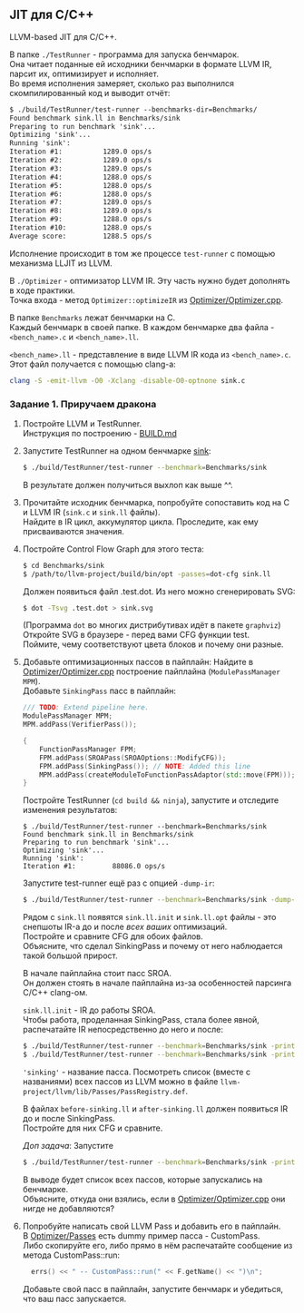 ## JIT для C/C++

LLVM-based JIT для C/C++.  

В папке `./TestRunner` - программа для запуска бенчмарок.  
Она читает поданные ей исходники бенчмарки в формате LLVM IR, парсит их, оптимизирует и исполняет.  
Во время исполнения замеряет, сколько раз выполнился скомпилированный код и выводит отчёт:

```txt
$ ./build/TestRunner/test-runner --benchmarks-dir=Benchmarks/
Found benchmark sink.ll in Benchmarks/sink
Preparing to run benchmark 'sink'...
Optimizing 'sink'...
Running 'sink':
Iteration #1:          1289.0 ops/s
Iteration #2:          1289.0 ops/s
Iteration #3:          1289.0 ops/s
Iteration #4:          1288.0 ops/s
Iteration #5:          1288.0 ops/s
Iteration #6:          1288.0 ops/s
Iteration #7:          1289.0 ops/s
Iteration #8:          1289.0 ops/s
Iteration #9:          1288.0 ops/s
Iteration #10:         1288.0 ops/s
Average score:         1288.5 ops/s
```
Исполнение происходит в том же процессе `test-runner` с помощью механизма LLJIT из LLVM.

В `./Optimizer` - оптимизатор LLVM IR. Эту часть нужно будет дополнять в ходе практики.  
Точка входа - метод `Optimizer::optimizeIR` из [Optimizer/Optimizer.cpp](Optimizer/Optimizer.cpp).  

В папке `Benchmarks` лежат бенчмарки на C.  
Каждый бенчмарк в своей папке. В каждом бенчмарке два файла - `<bench_name>.c` и `<bench_name>.ll`.

`<bench_name>.ll` - представление в виде LLVM IR кода из `<bench_name>.c`.  
Этот файл получается с помощью clang-a:
```sh
clang -S -emit-llvm -O0 -Xclang -disable-O0-optnone sink.c
```

### Задание 1. Приручаем дракона

1. Постройте LLVM и TestRunner.  
   Инструкция по построению - [BUILD.md](BUILD.md)

2. Запустите TestRunner на одном бенчмарке [sink](Benchmarks/sink):
    ```sh
    $ ./build/TestRunner/test-runner --benchmark=Benchmarks/sink
    ```
    В результате должен получиться выхлоп как выше ^^.

3. Прочитайте исходник бенчмарка, попробуйте сопоставить код на C и LLVM IR (`sink.c` и `sink.ll` файлы).  
   Найдите в IR цикл, аккумулятор цикла. Проследите, как ему присваиваются значения.

4. Постройте Control Flow Graph для этого теста:
    ```sh
    $ cd Benchmarks/sink
    $ /path/to/llvm-project/build/bin/opt -passes=dot-cfg sink.ll
    ```
    Должен появиться файл .test.dot. Из него можно сгенерировать SVG:
    ```sh
    $ dot -Tsvg .test.dot > sink.svg
    ```
    (Программа `dot` во многих дистрибутивах идёт в пакете `graphviz`)  
    Откройте SVG в браузере - перед вами CFG функции test.  
    Поймите, чему соответствуют цвета блоков и почему они разные.

5. Добавьте оптимизационных пассов в пайплайн:
    Найдите в [Optimizer/Optimizer.cpp](Optimizer/Optimizer.cpp) построение пайплайна (`ModulePassManager MPM`).  
    Добавьте `SinkingPass` пасс в пайплайн:
    ```cpp
    /// TODO: Extend pipeline here.
    ModulePassManager MPM;
    MPM.addPass(VerifierPass());

    {
        FunctionPassManager FPM;
        FPM.addPass(SROAPass(SROAOptions::ModifyCFG));
        FPM.addPass(SinkingPass()); // NOTE: Added this line
        MPM.addPass(createModuleToFunctionPassAdaptor(std::move(FPM)));
    }
    ```

    Постройте TestRunner (`cd build && ninja`), запустите и отследите изменения результатов:
    ```
    $ ./build/TestRunner/test-runner --benchmark=Benchmarks/sink
    Found benchmark sink.ll in Benchmarks/sink
    Preparing to run benchmark 'sink'...
    Optimizing 'sink'...
    Running 'sink':
    Iteration #1:         88086.0 ops/s
    ```

    Запустите test-runner ещё раз с опцией `-dump-ir`:
    ```sh
    $ ./build/TestRunner/test-runner --benchmark=Benchmarks/sink -dump-ir
    ```

    Рядом с `sink.ll` появятся `sink.ll.init` и `sink.ll.opt` файлы - это снепшоты IR-а до и после *всех ваших* оптимизаций.  
    Постройте и сравните CFG для обоих файлов.  
    Объясните, что сделал SinkingPass и почему от него наблюдается такой большой прирост.  
 
    В начале пайплайна стоит пасс SROA.  
    Он должен стоять в начале пайплайна из-за особенностей парсинга C/C++ clang-ом.  

    `sink.ll.init` - IR до работы SROA.  
    Чтобы работа, проделанная SinkingPass, стала более явной, распечатайте IR непосредственно до него и после:
    ```sh
    $ ./build/TestRunner/test-runner --benchmark=Benchmarks/sink -print-before='sinking' -print-module-scope 2> before-sinking.ll
    $ ./build/TestRunner/test-runner --benchmark=Benchmarks/sink -print-after='sinking' -print-module-scope 2> after-sinking.ll
    ```

    `'sinking'` - название пасса. Посмотреть список (вместе с названиями) всех пассов из LLVM можно в файле `llvm-project/llvm/lib/Passes/PassRegistry.def`.

    В файлах `before-sinking.ll` и `after-sinking.ll` должен появиться IR до и после SinkingPass.  
    Постройте для них CFG и сравните.

    *Доп задача*:
    Запустите
    ```sh
    $ ./build/TestRunner/test-runner --benchmark=Benchmarks/sink -print-after-all 2>&1 | grep 'IR Dump After'
    ```
    В выводе будет список всех пассов, которые запускались на бенчмарке.  
    Объясните, откуда они взялись, если в [Optimizer/Optimizer.cpp](Optimizer/Optimizer.cpp) они нигде не добавляются?

6. Попробуйте написать свой LLVM Pass и добавить его в пайплайн.  
    В [Optimizer/Passes](Optimizer/Passes) есть dummy пример пасса - CustomPass.  
    Либо скопируйте его, либо прямо в нём распечатайте сообщение из метода CustomPass::run:
    ```cpp
      errs() << " -- CustomPass::run(" << F.getName() << ")\n";
    ```
    Добавьте свой пасс в пайплайн, запустите бенчмарк и убедиться, что ваш пасс запускается.
